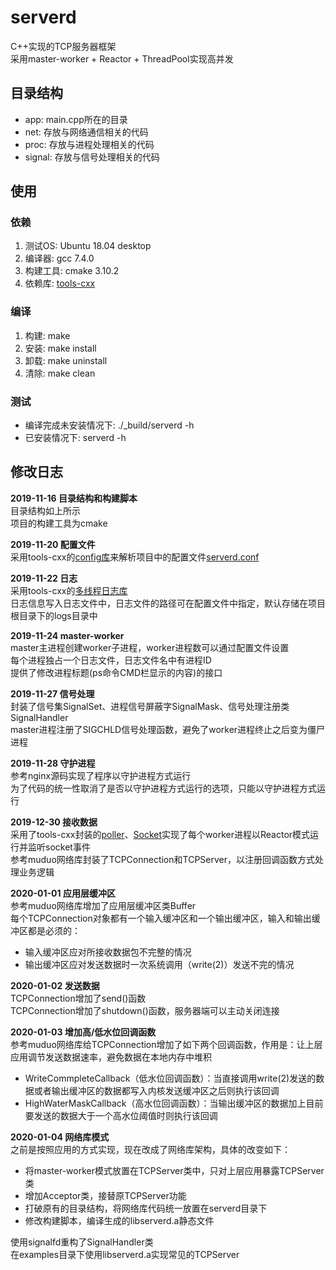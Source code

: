 # serverd
C++实现的TCP服务器框架  
采用master-worker + Reactor + ThreadPool实现高并发

## 目录结构
* app: main.cpp所在的目录
* net: 存放与网络通信相关的代码
* proc: 存放与进程处理相关的代码
* signal: 存放与信号处理相关的代码

## 使用
### 依赖
1. 测试OS: Ubuntu 18.04 desktop
2. 编译器: gcc 7.4.0
3. 构建工具: cmake 3.10.2
4. 依赖库: [tools-cxx](https://github.com/liuyunian/tools-cxx)

### 编译
1. 构建: make
2. 安装: make install
3. 卸载: make uninstall
4. 清除: make clean

### 测试
* 编译完成未安装情况下: ./_build/serverd -h
* 已安装情况下: serverd -h

## 修改日志
**2019-11-16 目录结构和构建脚本**  
目录结构如上所示  
项目的构建工具为cmake

**2019-11-20 配置文件**  
采用tools-cxx的[config库](https://github.com/liuyunian/tools-cxx/blob/master/tools/config/README.md)来解析项目中的配置文件[serverd.conf](/serverd.conf)

**2019-11-22 日志**  
采用tools-cxx的[多线程日志库](https://github.com/liuyunian/tools-cxx/blob/master/tools/log/README.md)  
日志信息写入日志文件中，日志文件的路径可在配置文件中指定，默认存储在项目根目录下的logs目录中

**2019-11-24 master-worker**  
master主进程创建worker子进程，worker进程数可以通过配置文件设置    
每个进程独占一个日志文件，日志文件名中有进程ID  
提供了修改进程标题(ps命令CMD栏显示的内容)的接口

**2019-11-27 信号处理**  
封装了信号集SignalSet、进程信号屏蔽字SignalMask、信号处理注册类SignalHandler  
master进程注册了SIGCHLD信号处理函数，避免了worker进程终止之后变为僵尸进程

**2019-11-28 守护进程**  
参考nginx源码实现了程序以守护进程方式运行  
为了代码的统一性取消了是否以守护进程方式运行的选项，只能以守护进程方式运行 

**2019-12-30 接收数据**  
采用了tools-cxx封装的[poller](https://github.com/liuyunian/tools-cxx/blob/master/tools/poller/README.md)、[Socket](https://github.com/liuyunian/tools-cxx/blob/master/tools/socket/README.md)实现了每个worker进程以Reactor模式运行并监听socket事件  
参考muduo网络库封装了TCPConnection和TCPServer，以注册回调函数方式处理业务逻辑

**2020-01-01 应用层缓冲区**  
参考muduo网络库增加了应用层缓冲区类Buffer  
每个TCPConnection对象都有一个输入缓冲区和一个输出缓冲区，输入和输出缓冲区都是必须的：
* 输入缓冲区应对所接收数据包不完整的情况
* 输出缓冲区应对发送数据时一次系统调用（write(2)）发送不完的情况

**2020-01-02 发送数据**  
TCPConnection增加了send()函数  
TCPConnection增加了shutdown()函数，服务器端可以主动关闭连接

**2020-01-03 增加高/低水位回调函数**  
参考muduo网络库给TCPConnection增加了如下两个回调函数，作用是：让上层应用调节发送数据速率，避免数据在本地内存中堆积
* WriteCommpleteCallback（低水位回调函数）：当直接调用write(2)发送的数据或者输出缓冲区的数据都写入内核发送缓冲区之后则执行该回调
* HighWaterMaskCallback（高水位回调函数）：当输出缓冲区的数据加上目前要发送的数据大于一个高水位阈值时则执行该回调  

**2020-01-04 网络库模式**  
之前是按照应用的方式实现，现在改成了网络库架构，具体的改变如下：
* 将master-worker模式放置在TCPServer类中，只对上层应用暴露TCPServer类
* 增加Acceptor类，接替原TCPServer功能
* 打破原有的目录结构，将网络库代码统一放置在serverd目录下
* 修改构建脚本，编译生成的libserverd.a静态文件

使用signalfd重构了SignalHandler类  
在examples目录下使用libserverd.a实现常见的TCPServer

